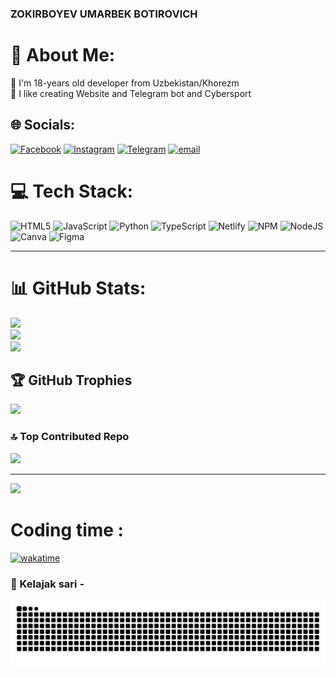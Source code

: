 ### ZOKIRBOYEV UMARBEK BOTIROVICH

# 💫 About Me:
💬 I'm 18-years old developer from Uzbekistan/Khorezm<br>💫 I like creating Website and Telegram bot and Cybersport<br>


## 🌐 Socials:
[![Facebook](https://img.shields.io/badge/Facebook-%231877F2.svg?logo=Facebook&logoColor=white)](#!) [![Instagram](https://img.shields.io/badge/Instagram-%23E4405F.svg?logo=Instagram&logoColor=white)](https://instagram.com/umarbek__z007) [![Telegram](https://img.shields.io/badge/Telegram-2CA5E0?style=for-the-badge&logo=telegram&logoColor=white)](https://t.me/umarbek_Z007) [![email](https://img.shields.io/badge/Email-D14836?logo=gmail&logoColor=white)](mailto:umarbekzakirov73@gmail.com) 

# 💻 Tech Stack:
![HTML5](https://img.shields.io/badge/html5-%23E34F26.svg?style=for-the-badge&logo=html5&logoColor=white) ![JavaScript](https://img.shields.io/badge/javascript-%23323330.svg?style=for-the-badge&logo=javascript&logoColor=%23F7DF1E) ![Python](https://img.shields.io/badge/python-3670A0?style=for-the-badge&logo=python&logoColor=ffdd54) ![TypeScript](https://img.shields.io/badge/typescript-%23007ACC.svg?style=for-the-badge&logo=typescript&logoColor=white) ![Netlify](https://img.shields.io/badge/netlify-%23000000.svg?style=for-the-badge&logo=netlify&logoColor=#00C7B7) ![NPM](https://img.shields.io/badge/NPM-%23CB3837.svg?style=for-the-badge&logo=npm&logoColor=white) ![NodeJS](https://img.shields.io/badge/node.js-6DA55F?style=for-the-badge&logo=node.js&logoColor=white) ![Canva](https://img.shields.io/badge/Canva-%2300C4CC.svg?style=for-the-badge&logo=Canva&logoColor=white) ![Figma](https://img.shields.io/badge/figma-%23F24E1E.svg?style=for-the-badge&logo=figma&logoColor=white)


----------------------------------------------------------------

# 📊 GitHub Stats:
![](https://github-readme-stats.vercel.app/api?username=umarbek7&theme=dark&hide_border=false&include_all_commits=true&count_private=true)<br/>
![](https://nirzak-streak-stats.vercel.app/?user=umarbek7&theme=dark&hide_border=false)<br/>
![](https://github-readme-stats.vercel.app/api/top-langs/?username=umarbek7&theme=dark&hide_border=false&include_all_commits=true&count_private=true&layout=compact)

## 🏆 GitHub Trophies
![](https://github-profile-trophy.vercel.app/?username=umarbek7&theme=radical&no-frame=false&no-bg=true&margin-w=4)

### 🔝 Top Contributed Repo
![](https://github-contributor-stats.vercel.app/api?username=umarbek7&limit=5&theme=dark&combine_all_yearly_contributions=true)

---
[![](https://visitcount.itsvg.in/api?id=otabek1980&icon=0&color=0)](https://visitcount.itsvg.in)

# Coding time : 
[![wakatime](https://wakatime.com/badge/user/a8fcdf47-d49d-42af-96bf-7ea8c719747a.svg)](https://wakatime.com/a8fcdf47-d49d-42af-96bf-7ea8c719747a)

### 🐍 Kelajak sari -  
<picture>
  <source media="(prefers-color-scheme: dark)" srcset="https://raw.githubusercontent.com/umarbek7/umarbek7/output/github-snake-dark.svg" />
  <source media="(prefers-color-scheme: light)" srcset="https://raw.githubusercontent.com/umarbek7/umarbek7/output/github-snake.svg" />
  <img alt="github-snake" src="https://raw.githubusercontent.com/umarbek7/umarbek7/output/github-snake.svg" />
</picture>
